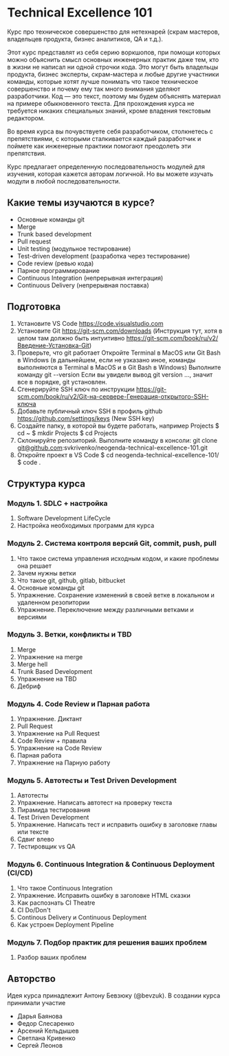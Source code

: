 # Technical Excellence 101
Курс про техническое совершенство для нетехнарей (скрам мастеров, владельцев продукта, бизнес аналитиков, QA и т.д.).

Этот курс представлят из себя серию воркшопов, при помощи которых можно объяснить смысл основных инженерных практик даже тем, кто в жизни не написал ни одной строчки кода. Это могут быть владельцы продукта, бизнес эксперты, скрам-мастера и любые другие участники команды, которые хотят лучше понимать что такое техническое совершенство и почему ему так много внимания уделяют разработчики. Код — это текст, поэтому мы будем объяснять материал на примере обыкновенного текста. Для прохождения курса не требуется никаких специальных знаний, кроме владения текстовым редактором.

Во время курса вы почувствуете себя разработчиком, столкнетесь с препятствиями, с которыми сталкивается каждый разработчик и поймете как инженерные практики помогают преодолеть эти препятствия.

Курс предлагает определенную последовательность модулей для изучения, которая кажется авторам логичной. Но вы можете изучать модули в любой последовательности.

## Какие темы изучаются в курсе?
* Основные команды git
* Merge
* Trunk based development
* Pull request
* Unit testing (модульное тестирование)
* Test-driven development (разработка через тестирование)
* Code review (ревью кода)
* Парное программирование
* Continuous Integration (непрерывная интеграция)
* Continuous Delivery (непрерывная поставка)

## Подготовка
1. Установите VS Code https://code.visualstudio.com
2. Установите Git https://git-scm.com/downloads (Инструкция тут, хотя в целом там должно быть интуитивно https://git-scm.com/book/ru/v2/Введение-Установка-Git)
3. Проверьте, что git работает
   Откройте Terminal в MacOS или Git Bash в Windows (в дальнейшем, если не узказано иное, команды выполняются в Terminal в MacOS и в Git Bash в Windows)
   Выполните команду git --version
   Если вы увидели вывод git version ..., значит все в порядке, git установлен.
4. Сгенерируйте SSH ключ по инструкции https://git-scm.com/book/ru/v2/Git-на-сервере-Генерация-открытого-SSH-ключа  
5. Добавьте публичный ключ SSH в профиль github https://github.com/settings/keys (New SSH key)
6. Создайте папку, в которой вы будете работать, например Projects
   $ cd ~
   $ mkdir Projects
   $ cd Projects
7. Склонируйте репозиторий. Выполните команду в консоли: git clone git@github.com:svkrivenko/neogenda-technical-excellence-101.git
8. Откройте проект в VS Code
   $ cd neogenda-technical-excellence-101/
   $ code .

## Структура курса

### Модуль 1. SDLC + настройка
1. Software Development LifeCycle
2. Настройка необходимых программ для курса

### Модуль 2. Система контроля версий Git, commit, push, pull
1. Что такое система управления исходным кодом, и какие проблемы она решает
2. Зачем нужны ветки
3. Что такое git, github, gitlab, bitbucket
4. Основные команды git 
5. Упражнение. Сохранение изменений в своей ветке в локальном и удаленном резопитории
6. Упражнение. Переключение между различными ветками и версиями 

### Модуль 3. Ветки, конфликты и TBD
1. Merge
2. Упражнение на merge
3. Merge hell
4. Trunk Based Development
5. Упражнение на TBD
6. Дебриф
   
### Модуль 4. Code Review и Парная работа
1. Упражнение. Диктант
2. Pull Request
3. Упражнение на Pull Request
4. Code Review + правила
5. Упражнение на Code Review
6. Парная работа
7. Упражнение на Парную работу

### Модуль 5. Автотесты и Test Driven Development
1. Автотесты
3. Упражнение. Написать автотест на проверку текста
2. Пирамида тестирования
4. Test Driven Development
5. Упражнение. Написать тест и исправить ошибку в заголовке главы или тексте
6. Сдвиг влево
7. Тестировщик vs QA

### Модуль 6. Continuous Integration & Continuous Deployment (CI/CD)
1. Что такое Continuous Integration
2. Упражнение. Исправить ошибку в заголовке HTML сказки
3. Как распознать CI Theatre
4. CI Do/Don't
5. Continous Delivery и Continuous Deployment
6. Как устроен Deployment Pipeline

### Модуль 7. Подбор практик для решения ваших проблем
1. Разбор ваших проблем 

## Авторство
Идея курса принадлежит Антону Бевзюку (@bevzuk). 
В создании курса принимали участие 
* Дарья Баянова
* Федор Слесаренко
* Арсений Кельдышев
* Светлана Кривенко
* Сергей Леонов

